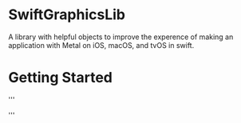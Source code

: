 # SwiftGraphicsLib

A library with helpful objects to improve the experence of making an application with Metal on iOS, macOS, and tvOS in swift. 

# Getting Started

'''

'''
